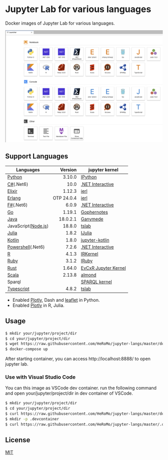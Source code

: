# Jupyter Lab for various languages

Docker images of Jupyter Lab for various languages.

![Launcher](./doc/launcher.png)

## Support Languages

|Languages|Version|jupyter kernel|
|---|--:|---|
| [Python](https://www.python.org/) |3.10.0|[IPython](https://ipython.org/)|
| [C#](https://docs.microsoft.com/en-us/dotnet/csharp/)(.Net6)| 10.0 | [.NET Interactive](https://github.com/dotnet/interactive)|
| [Elixir](https://elixir-lang.org/) |1.12.3|[ierl](https://github.com/filmor/ierl)|
| [Erlang](https://www.erlang.org/) |OTP 24.0.4|[ierl](https://github.com/filmor/ierl)|
| [F#](https://fsharp.org/)(.Net6) | 6.0.9 | [.NET Interactive](https://github.com/dotnet/interactive)|
| [Go](https://golang.org/) |1.19.1|[Gophernotes](https://github.com/gopherdata/gophernotes)|
| [Java](https://openjdk.java.net/) |18.0.2.1|[Ganymede](https://github.com/allen-ball/ganymede)|
| JavaScript([Node.js](https://nodejs.org/en/))|18.8.0|[tslab](https://github.com/yunabe/tslab)|
| [Julia](https://julialang.org/) |1.8.2|[IJulia](https://github.com/JuliaLang/IJulia.jl)|
| [Kotlin](https://kotlinlang.org/) |1.8.0|[jupyter\-kotlin](https://github.com/ligee/kotlin-jupyter)|
| [Powershell](https://docs.microsoft.com/en-us/powershell/)(.Net6) | 7.2.6 | [.NET Interactive](https://github.com/dotnet/interactive)|
| [R](https://www.r-project.org/) |4.1.3|[IRKernel](http://irkernel.github.io/)|
| [Ruby](https://www.ruby-lang.org/) | 3.1.2 |[IRuby](https://github.com/SciRuby/iruby)|
| [Rust](https://www.rust-lang.org/) |1.64.0|[EvCxR Jupyter Kernel](https://github.com/google/evcxr/tree/master/evcxr_jupyter)|
| [Scala](https://www.scala-lang.org/) |2.13.8|[almond](https://github.com/almond-sh/almond)|
| Sparql||[SPARQL kernel](https://github.com/paulovn/sparql-kernel)|
| [Typescript](https://www.typescriptlang.org/) | 4.8.2 | [tslab](https://github.com/yunabe/tslab)|

* Enabled [Plotly](https://plotly.com/python/), Dash and [leaflet](https://ipyleaflet.readthedocs.io/en/latest/) in Python.
* Enabled [Plotly](https://plotly.com/python/) in R, Julia.

## Usage

```bash
$ mkdir your/jupyter/project/dir
$ cd your/jupyter/project/dir
$ wget https://raw.githubusercontent.com/HeRoMo/jupyter-langs/master/docker-compose.yml
$ docker-compose up
```

After starting container, you can access http://localhost:8888/ to open jupyter lab.

### Use with Visual Studio Code

You can this image as VSCode dev container.
run the following command and open your/jupyter/project/dir in dev container of VSCode.

```bash
$ mkdir your/jupyter/project/dir
$ cd your/jupyter/project/dir
$ curl https://raw.githubusercontent.com/HeRoMo/jupyter-langs/master/docker-compose.yml -O
$ mkdir -p .devcontainer
$ curl https://raw.githubusercontent.com/HeRoMo/jupyter-langs/master/.devcontainer/devcontainer.json -o .devcontainer/devcontainer.json
```

## License

[MIT](License.txt)

